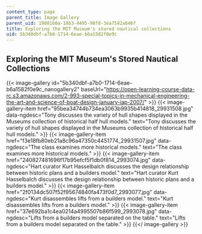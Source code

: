 ```yaml
---
content_type: page
parent_title: Image Gallery
parent_uid: 1908160a-10b3-4495-98f8-3ea7592a646f
title: Exploring the MIT Museum's stored nautical collections
uid: 5b340dbf-a7b0-1714-6eae-b6a1582f0e9c
---
```


Exploring the MIT Museum's Stored Nautical Collections
------------------------------------------------------
{{< image-gallery id="5b340dbf-a7b0-1714-6eae-b6a1582f0e9c_nanogallery2" baseUrl="https://open-learning-course-data-rc.s3.amazonaws.com/2-993-special-topics-in-mechanical-engineering-the-art-and-science-of-boat-design-january-iap-2007/" >}}
{{< image-gallery-item href="95bea34744b734ea3063b9935b414818_29931508.jpg" data-ngdesc="Tony discusses the variety of hull shapes displayed in the Museums collection of historical half hull models." text="Tony discusses the variety of hull shapes displayed in the Museums collection of historical half hull models." >}}
{{< image-gallery-item href="f3e18fb80eb21a8c96a47350c4451774_29931507.jpg" data-ngdesc="The class examines more historical models." text="The class examines more historical models." >}}
{{< image-gallery-item href="240827481696f17b95efcf5f1db0f814_2993074.jpg" data-ngdesc="Hart curator Kurt Hasselbalch discusses the design relationship between historic plans and a builders model." text="Hart curator Kurt Hasselbalch discusses the design relationship between historic plans and a builders model." >}}
{{< image-gallery-item href="2f0134dc507f52f95674840fa473f0d7_2993077.jpg" data-ngdesc="Kurt disassembles lifts from a builders model." text="Kurt disassembles lifts from a builders model." >}}
{{< image-gallery-item href="37e692ba1c4ea0214a4995507b86f599_2993078.jpg" data-ngdesc="Lifts from a builders model separated on the table." text="Lifts from a builders model separated on the table." >}}
{{</ image-gallery >}}